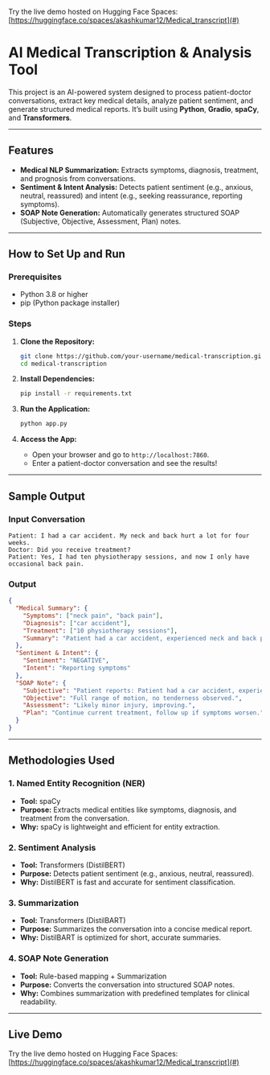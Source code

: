 Try the live demo hosted on Hugging Face Spaces: [https://huggingface.co/spaces/akashkumar12/Medical_transcript](#)

# **AI Medical Transcription & Analysis Tool**

This project is an AI-powered system designed to process patient-doctor conversations, extract key medical details, analyze patient sentiment, and generate structured medical reports. It’s built using **Python**, **Gradio**, **spaCy**, and **Transformers**.

---

## **Features**
- **Medical NLP Summarization:** Extracts symptoms, diagnosis, treatment, and prognosis from conversations.
- **Sentiment & Intent Analysis:** Detects patient sentiment (e.g., anxious, neutral, reassured) and intent (e.g., seeking reassurance, reporting symptoms).
- **SOAP Note Generation:** Automatically generates structured SOAP (Subjective, Objective, Assessment, Plan) notes.

---

## **How to Set Up and Run**

### **Prerequisites**
- Python 3.8 or higher
- pip (Python package installer)

### **Steps**
1. **Clone the Repository:**
   ```bash
   git clone https://github.com/your-username/medical-transcription.git
   cd medical-transcription
   ```

2. **Install Dependencies:**
   ```bash
   pip install -r requirements.txt
   ```

3. **Run the Application:**
   ```bash
   python app.py
   ```

4. **Access the App:**
   - Open your browser and go to `http://localhost:7860`.
   - Enter a patient-doctor conversation and see the results!

---

## **Sample Output**

### **Input Conversation**
```
Patient: I had a car accident. My neck and back hurt a lot for four weeks.
Doctor: Did you receive treatment?
Patient: Yes, I had ten physiotherapy sessions, and now I only have occasional back pain.
```

### **Output**
```json
{
  "Medical Summary": {
    "Symptoms": ["neck pain", "back pain"],
    "Diagnosis": ["car accident"],
    "Treatment": ["10 physiotherapy sessions"],
    "Summary": "Patient had a car accident, experienced neck and back pain for four weeks, and received physiotherapy."
  },
  "Sentiment & Intent": {
    "Sentiment": "NEGATIVE",
    "Intent": "Reporting symptoms"
  },
  "SOAP Note": {
    "Subjective": "Patient reports: Patient had a car accident, experienced neck and back pain for four weeks, and received physiotherapy.",
    "Objective": "Full range of motion, no tenderness observed.",
    "Assessment": "Likely minor injury, improving.",
    "Plan": "Continue current treatment, follow up if symptoms worsen."
  }
}
```

---

## **Methodologies Used**

### **1. Named Entity Recognition (NER)**
- **Tool:** spaCy
- **Purpose:** Extracts medical entities like symptoms, diagnosis, and treatment from the conversation.
- **Why:** spaCy is lightweight and efficient for entity extraction.

### **2. Sentiment Analysis**
- **Tool:** Transformers (DistilBERT)
- **Purpose:** Detects patient sentiment (e.g., anxious, neutral, reassured).
- **Why:** DistilBERT is fast and accurate for sentiment classification.

### **3. Summarization**
- **Tool:** Transformers (DistilBART)
- **Purpose:** Summarizes the conversation into a concise medical report.
- **Why:** DistilBART is optimized for short, accurate summaries.

### **4. SOAP Note Generation**
- **Tool:** Rule-based mapping + Summarization
- **Purpose:** Converts the conversation into structured SOAP notes.
- **Why:** Combines summarization with predefined templates for clinical readability.

---

## **Live Demo**
Try the live demo hosted on Hugging Face Spaces: [https://huggingface.co/spaces/akashkumar12/Medical_transcript](#)
